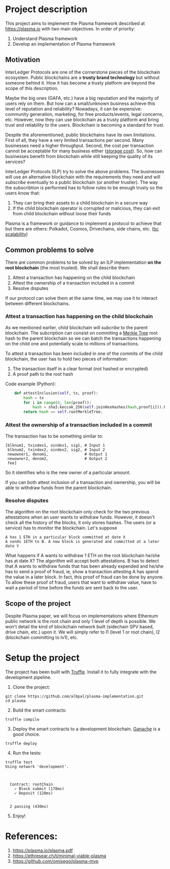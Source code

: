 # Project description
This project aims to implement the Plasma framework described at https://plasma.io with two main objectives. In order of priority:

1. Understand Plasma framework
2. Develop an implementation of Plasma framework

## Motivation
InterLedger Protocols are one of the cornerstone pieces of the blockchain ecosystem. Public blockchains are a **trusty brand technology** but without someone behind it. How it has become a trusty platform are beyond the scope of this description.

Maybe the big ones (GAFA, etc.) have a big reputation and the majority of users rely on them. But how can a small/unknown business achieve this level of reputation and reliability? Nowadays, it can be expensive: community generation, marketing, for free products/events, legal concerns, etc. However, now they can use blockchain as a trusty platform and bring trust and reliability to the users. Blockchain is becoming a standard for trust.

Despite the aforementioned, public blockchains have its own limitations. First of all, they have a very limited transactions per second. Many businesses need a higher throughput. Second, the cost per transaction cannot be acceptable for many business either ([storage cost](https://medium.com/@albpalau/desarrollando-sobre-ethereum-tipos-de-almacenamientos-5b4bc0b63c3a)). So, how can businesses benefit from blockchain while still keeping the quality of its services?

InterLedger Protocols (ILP) try to solve the above problems. The businesses will use an alternative blockchain with the requirements they need and will _subscribe_ eventually to a public blockchain (or another trustier). The way the subscribtion is performed has to follow rules to be enough trusty so the users know that:

1. They can bring their assets to a child blockchain in a secure way
2. If the child blockchain operator is corrupted or malicious, they can exit from child blockchain without loose their funds

Plasma is a framework or guidance to implement a protocol to achieve that but there are others: Polkadot, Cosmos, Drivechains, side chains, etc.  ([bc scalability](https://medium.com/@albpalau/la-escalabilidad-en-blockchains-p%C3%BAblicas-5ba5408622c9))

## Common problems to solve
There are common problems to be solved by an ILP implementation **on the root blockchain** (the most trusted). We shall describe them:

1. Attest a transaction has happening on the child blockchain
2. Attest the ownership of a transaction included in a commit
3. Resolve disputes

If our protocol can solve them at the same time, we may use it to interact between different blockchains.

### Attest a transaction has happening on the child blockchain
As we mentioned earlier, child blockchain will _subcribe_ to the parent blockchain. The subcription can consist on commiting a [Merkle Tree](https://medium.com/@albpalau/tokenizaci%C3%B3n-%C3%A1rbol-de-merkle-1276820a1d60) root hash to the parent blockchain so we can batch the transactions happening on the child one and potentially scale to millions of transactions.

To attest a transaction has been included in one of the commits of the child blockchain, the user has to hold two pieces of information:

1. The transaction itself in a clear format (not hashed or encrypted)
2. A proof path to the root hash

Code example (Python):

```python
    def attestInclusion(self, tx, proof):
        hash = tx
        for i in range(0, len(proof)):
            hash = sha3.keccak_256(self.joinHexHashes(hash,proof[i])).hexdigest()
        return hash == self.rootMerkleTree;
```

### Attest the ownership of a transaction included in a commit
The transaction has to be something similar to:

```
[blknum1, txindex1, oindex1, sig1, # Input 1
 blknum2, txindex2, oindex2, sig2, # Input 2
 newowner1, denom1,                # Output 1
 newowner2, denom2,                # Output 2
 fee]
```
So it identifies who is the new owner of a particular amount.

If you can both attest inclusion of a transaction and ownership, you will be able to withdraw funds from the parent blockchain.

### Resolve disputes
The algorithm on the root blockchain only check for the two previous attestations when an user wants to withdraw funds. However, it doesn't check all the history of the blocks, it only stores hashes. The users (or a service) has to monitor the blockchain. Let's suppose

    A has 1 ETH in a particular block committed at date X
    A sends 1ETH to B. A new block is generated and committed at a later date Y

What happens if A wants to withdraw 1 ETH on the root blockchain he/she has at date X? The algorithm will accept both attestations. B has to detect that A wants to withdraw funds that has been already expended and he/she has to send a proof of fraud, ie, show a transaction attesting A has spend the value in a later block. In fact, this proof of fraud can be done by anyone. To allow these proof of fraud, users that want to withdraw value, have to wait a period of time before the funds are sent back to the user.

## Scope of the project
Despite Plasma paper, we will focus on implementations where Ethereum public network is the root chain and only 1 level of depth is possible. We won't detail the kind of blockchain network built (sidechain SPV based, drive chain, etc.) upon it. We will simply refer to l1 (level 1 or root chain), l2 (blockchain committing to lv1), etc.

# Setup the project
The project has been built with [Truffle](https://truffleframework.com/). Install it to fully integrate with the development pipeline.

1. Clone the project:

```
git clone https://github.com/albpal/plasma-implementation.git
cd plasma
```

2. Build the smart contracts:

```truffle compile```

3. Deploy the smart contracts to a development blockchain. [Ganache](https://truffleframework.com/ganache) is a good choice.

```truffle deploy```

4. Run the tests:

```
truffle test
Using network 'development'.



  Contract: rootChain
    ✓ Block submit (178ms)
    ✓ Deposit (128ms)


  2 passing (430ms)

```

5. Enjoy!

# References:
1. https://plasma.io/plasma.pdf
2. https://ethresear.ch/t/minimal-viable-plasma
3. https://github.com/omisego/plasma-mvp
